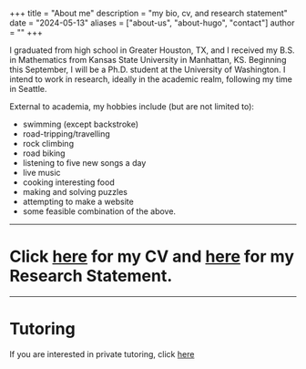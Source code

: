 +++
title = "About me"
description = "my bio, cv, and research statement"
date = "2024-05-13"
aliases = ["about-us", "about-hugo", "contact"]
author = ""
+++

I graduated from high school in Greater Houston, TX, and I received my B.S. in Mathematics from Kansas State University in Manhattan, KS. Beginning this September, I will be a Ph.D. student at the University of Washington. I intend to work in research, ideally in the academic realm, following my time in Seattle.

External to academia, my hobbies include (but are not limited to):

- swimming (except backstroke)
- road-tripping/travelling
- rock climbing
- road biking
- listening to five new songs a day
- live music
- cooking interesting food
- making and solving puzzles
- attempting to make a website
- some feasible combination of the above.

---
# Click [here](../assets/cv5-24.pdf) for my CV and [here](../assets/rs12-23.pdf) for my Research Statement.

---
# Tutoring

If you are interested in private tutoring, click [here](./tutoring.md)
